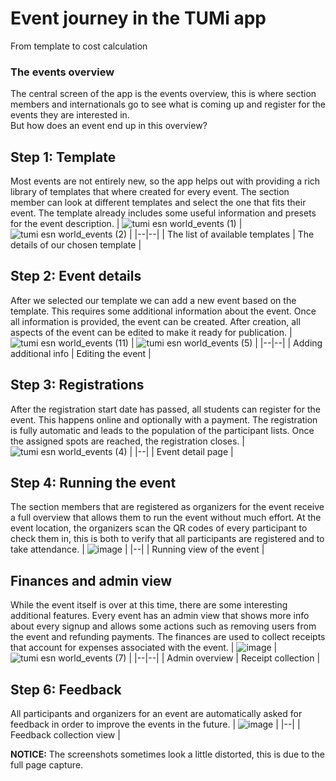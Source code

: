 
# Event journey in the TUMi app
From template to cost calculation
### The events overview
The central screen of the app is the events overview, this is where section members and internationals go to see what is coming up and register for the events they are interested in.   
But how does an event end up in this overview?
## Step 1: Template
Most events are not entirely new, so the app helps out with providing a rich library of templates that where created for every event. The section member can look at different templates and select the one that fits their event. The template already includes some useful information and presets for the event description.
| ![tumi esn world_events (1)](https://user-images.githubusercontent.com/3612748/173582919-30c44470-0996-40b6-be51-805b08c61022.png) | ![tumi esn world_events (2)](https://user-images.githubusercontent.com/3612748/173582952-9779a603-fb8b-44ca-956d-964250374c31.png) |
|--|--|
| The list of available templates | The details of our chosen template |
## Step 2: Event details
After we selected our template we can add a new event based on the template. This requires some additional information about the event. Once all information is provided, the event can be created. After creation, all aspects of the event can be edited to make it ready for publication.
| ![tumi esn world_events (11)](https://user-images.githubusercontent.com/3612748/173583077-519820fd-b3d5-4138-a6c6-3e527e116183.png) | ![tumi esn world_events (5)](https://user-images.githubusercontent.com/3612748/173583133-5b137b11-e62a-4c96-90c3-65bcfc798f72.png) |
|--|--|
| Adding additional info | Editing the event |
## Step 3: Registrations
After the registration start date has passed, all students can register for the event. This happens online and optionally with a payment. The registration is fully automatic and leads to the population of the participant lists. Once the assigned spots are reached, the registration closes.
| ![tumi esn world_events (4)](https://user-images.githubusercontent.com/3612748/173583175-28f48b7e-2fec-45d1-993b-f0bd5f394043.png) |
|--|
| Event detail page |
## Step 4: Running the event
The section members that are registered as organizers for the event receive a full overview that allows them to run the event without much effort. At the event location, the organizers scan the QR codes of every participant to check them in, this is both to verify that all participants are registered and to take attendance.
| ![image](https://user-images.githubusercontent.com/3612748/173583257-f3b46a90-02d2-4585-a4a8-7154b0bde388.png) |
|--|
| Running view of the event |
## Finances and admin view
While the event itself is over at this time, there are some interesting additional features. Every event has an admin view that shows more info about every signup and allows some actions such as removing users from the event and refunding payments. The finances are used to collect receipts that account for expenses associated with the event.
| ![image](https://user-images.githubusercontent.com/3612748/173583311-5094b20b-f85e-485c-85ab-247161f45759.png) | ![tumi esn world_events (7)](https://user-images.githubusercontent.com/3612748/173583365-d0cad876-09fb-4bac-a48c-e5124333bf55.png) |
|--|--|
| Admin overview | Receipt collection |

## Step 6: Feedback
All participants and organizers for an event are automatically asked for feedback in order to improve the events in the future.
| ![image](https://user-images.githubusercontent.com/3612748/173583437-ab6bd52f-c5ea-41f7-822a-6cc40c45a2bb.png) |
|--|
| Feedback collection view |

**NOTICE:** The screenshots sometimes look a little distorted, this is due to the full page capture.
